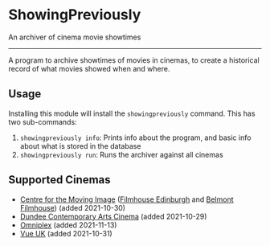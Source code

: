 # ShowingPreviously
An archiver of cinema movie showtimes

---

A program to archive showtimes of movies in cinemas, to create a historical record of what movies showed when and where.

## Usage
Installing this module will install the `showingpreviously` command. This has two sub-commands:
1. `showingpreviously info`: Prints info about the program, and basic info about what is stored in the database
2. `showingpreviously run`: Runs the archiver against all cinemas

## Supported Cinemas
- [Centre for the Moving Image](https://www.cmi-scotland.co.uk/) ([Filmhouse Edinburgh](https://www.filmhousecinema.com/) and [Belmont Filmhouse](https://www.belmontfilmhouse.com/)) (added 2021-10-30)
- [Dundee Contemporary Arts Cinema](https://www.dca.org.uk/whats-on/films) (added 2021-10-29)
- [Omniplex](https://www.omniplex.ie) (added 2021-11-13)
- [Vue UK](https://www.myvue.com/) (added 2021-10-31)
